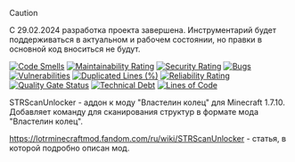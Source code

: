 > [!CAUTION]
> С 29.02.2024 разработка проекта завершена. Инструментарий будет поддерживаться в актуальном и рабочем состоянии, но
> правки в основной код вноситься не будут.

[![Code Smells][code_smells_badge]][code_smells_link]
[![Maintainability Rating][maintainability_rating_badge]][maintainability_rating_link]
[![Security Rating][security_rating_badge]][security_rating_link]
[![Bugs][bugs_badge]][bugs_link]
[![Vulnerabilities][vulnerabilities_badge]][vulnerabilities_link]
[![Duplicated Lines (%)][duplicated_lines_density_badge]][duplicated_lines_density_link]
[![Reliability Rating][reliability_rating_badge]][reliability_rating_link]
[![Quality Gate Status][quality_gate_status_badge]][quality_gate_status_link]
[![Technical Debt][technical_debt_badge]][technical_debt_link]
[![Lines of Code][lines_of_code_badge]][lines_of_code_link]

STRScanUnlocker - аддон к моду "Властелин колец" для Minecraft 1.7.10. Добавляет команду для сканирования структур в
формате мода "Властелин колец".

https://lotrminecraftmod.fandom.com/ru/wiki/STRScanUnlocker - статья, в которой подробно описан мод.

<!----------------------------------------------------------------------------->

[code_smells_badge]: https://sonarcloud.io/api/project_badges/measure?project=Hummel009_STRScanUnlocker&metric=code_smells

[code_smells_link]: https://sonarcloud.io/summary/overall?id=Hummel009_STRScanUnlocker

[maintainability_rating_badge]: https://sonarcloud.io/api/project_badges/measure?project=Hummel009_STRScanUnlocker&metric=sqale_rating

[maintainability_rating_link]: https://sonarcloud.io/summary/overall?id=Hummel009_STRScanUnlocker

[security_rating_badge]: https://sonarcloud.io/api/project_badges/measure?project=Hummel009_STRScanUnlocker&metric=security_rating

[security_rating_link]: https://sonarcloud.io/summary/overall?id=Hummel009_STRScanUnlocker

[bugs_badge]: https://sonarcloud.io/api/project_badges/measure?project=Hummel009_STRScanUnlocker&metric=bugs

[bugs_link]: https://sonarcloud.io/summary/overall?id=Hummel009_STRScanUnlocker

[vulnerabilities_badge]: https://sonarcloud.io/api/project_badges/measure?project=Hummel009_STRScanUnlocker&metric=vulnerabilities

[vulnerabilities_link]: https://sonarcloud.io/summary/overall?id=Hummel009_STRScanUnlocker

[duplicated_lines_density_badge]: https://sonarcloud.io/api/project_badges/measure?project=Hummel009_STRScanUnlocker&metric=duplicated_lines_density

[duplicated_lines_density_link]: https://sonarcloud.io/summary/overall?id=Hummel009_STRScanUnlocker

[reliability_rating_badge]: https://sonarcloud.io/api/project_badges/measure?project=Hummel009_STRScanUnlocker&metric=reliability_rating

[reliability_rating_link]: https://sonarcloud.io/summary/overall?id=Hummel009_STRScanUnlocker

[quality_gate_status_badge]: https://sonarcloud.io/api/project_badges/measure?project=Hummel009_STRScanUnlocker&metric=alert_status

[quality_gate_status_link]: https://sonarcloud.io/summary/overall?id=Hummel009_STRScanUnlocker

[technical_debt_badge]: https://sonarcloud.io/api/project_badges/measure?project=STRScanUnlocker&metric=sqale_index

[technical_debt_link]: https://sonarcloud.io/summary/overall?id=STRScanUnlocker

[lines_of_code_badge]: https://sonarcloud.io/api/project_badges/measure?project=Hummel009_STRScanUnlocker&metric=ncloc

[lines_of_code_link]: https://sonarcloud.io/summary/overall?id=Hummel009_STRScanUnlocker
